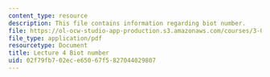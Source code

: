 ```yaml
---
content_type: resource
description: This file contains information regarding biot number.
file: https://ol-ocw-studio-app-production.s3.amazonaws.com/courses/3-044-materials-processing-spring-2013/02f79fb702ece65067f5827044029807_MIT3_044S13_Lec04.pdf
file_type: application/pdf
resourcetype: Document
title: Lecture 4 Biot number
uid: 02f79fb7-02ec-e650-67f5-827044029807
---
```

